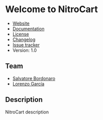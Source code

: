 # Welcome to NitroCart

* [Website](http://nitrocart.net/)
* [Documentation](http://docs.nitrocart.net/mdocs/nitrocart/)
* [License](http://docs.nitrocart.net/mdocs/nitrocart/1.0/reference/license)
* [Changelog](http://docs.nitrocart.net/mdocs/nitrocart/1.0/reference/changelog)
* [Issue tracker](https://github.com/NitroApps/nitrocart/issues)
* Version: 1.0

## Team

* [Salvatore Bordonaro](http://nitrocart.net/)
* [Lorenzo García](http://lorenzo-garcia.com/)

## Description

NitroCart description
